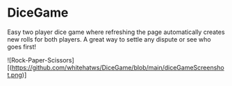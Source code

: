 # DiceGame

Easy two player dice game where refreshing the page automatically creates new rolls for both players. A great way to settle any dispute or see who goes first!

![Rock-Paper-Scissors][(https://github.com/whitehatws/DiceGame/blob/main/diceGameScreenshot.png)]

